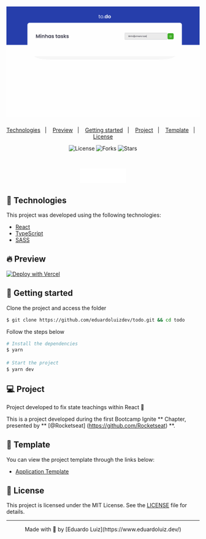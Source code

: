 <h1 align="center">
    <img alt="todo" title="todo" src=".github/todo.gif" />
</h1>

<p align="center">
  <a href="#technologies">Technologies</a>&nbsp;&nbsp;&nbsp;|&nbsp;&nbsp;&nbsp;
  <a href="#-preview">Preview</a>&nbsp;&nbsp;&nbsp;|&nbsp;&nbsp;&nbsp;
  <a href="#-layout">Getting started</a>&nbsp;&nbsp;&nbsp;|&nbsp;&nbsp;&nbsp;
  <a href="#-project">Project</a>&nbsp;&nbsp;&nbsp;|&nbsp;&nbsp;&nbsp;
  <a href="#-layout">Template</a>&nbsp;&nbsp;&nbsp;|&nbsp;&nbsp;&nbsp;
  <a href="#-license">License</a>
</p>

<p align="center">
  <img  src="https://img.shields.io/static/v1?label=license&message=MIT&color=5965E0&labelColor=121214" alt="License">
  
  <img src="https://img.shields.io/github/forks/eduardoluizdev/todo?label=forks&message=MIT&color=5965E0&labelColor=121214" alt="Forks">

  <img src="https://img.shields.io/github/stars/eduardoluizdev/todo?label=stars&message=MIT&color=5965E0&labelColor=121214" alt="Stars">
</p>

<br>

<p align="center">
  <img alt="Moveit" src=".github/logo.svg" width="120px">
</p>

## 🧪 Technologies

This project was developed using the following technologies:

- [React](https://reactjs.org)
- [TypeScript](https://www.typescriptlang.org/)
- [SASS](https://sass-lang.com/)

## 🔥 Preview

[![Deploy with Vercel](https://vercel.com/button)](#)

## 🚀 Getting started

Clone the project and access the folder

```bash
$ git clone https://github.com/eduardoluizdev/todo.git && cd todo
```

Follow the steps below

```bash
# Install the dependencies
$ yarn

# Start the project
$ yarn dev
```

## 💻 Project

Project developed to fix state teachings within React 💜

This is a project developed during the first Bootcamp Ignite ** Chapter, presented by ** [@Rocketseat] (https://github.com/Rocketseat) \*\*.

## 🔖 Template

You can view the project template through the links below:

- [Application Template](https://github.com/rocketseat-education/ignite-template-reactjs-conceitos-do-react)

## 📝 License

This project is licensed under the MIT License. See the [LICENSE](LICENSE.md) file for details.

---

<p align="center">Made with 💜 by [Eduardo Luiz](https://www.eduardoluiz.dev/)</p>
